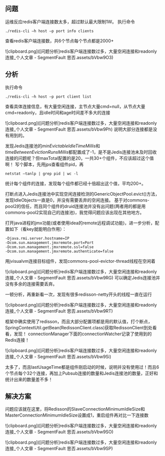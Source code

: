 ## 问题

运维反应redis客户端连接数太多，超过默认最大限制1W。
执行命令

```
./redis-cli –h host –p port info clients
```

查看redis客户端连接数，共6个节点每个节点都是2000+

![clipboard.png]([问题分析]redis客户端连接数过多，大量空闲连接和readonly连接_个人文章 - SegmentFault 思否.assets/bVbw9O3)

## 分析

执行命令

```
./redis-cli –h host –p port client list
```

查看具体连接信息，有大量空闲连接，主节点大量cmd=null，从节点大量cmd=readonly，且idle时间和age时间差不多大的连接

![clipboard.png]([问题分析]redis客户端连接数过多，大量空闲连接和readonly连接_个人文章 - SegmentFault 思否.assets/bVbw9Ph)
说明大部分连接都是没有用到的。

发现Jedis连接池的*minEvictableIdleTimeMillis*和*timeBetweenEvictionRunsMillis*都配置成了-1，是不是Jedis连接池未及时回收连接的问题呢？但maxTotal配置的是20，一共30+个组件，不应该超过这个值啊！
写个脚本，先用jps查看组件pid，再

```
netstat –tanlp | grep pid | wc -l
```

统计每个组件的连接，发现每个组件都已经十倍超出这个值，平均200+。

打断点进入Jedis连接池中实现空闲连接检测的GenericObjectPool.evict()方法，发现IdleObjects一直是0，并没有需要丢弃的空闲连接。
基于对commons-pool2的信任，而且同个组件的druid连接池并没有出问题(两者用的都是用commons-pool2实现自己的连接池)，我觉得问题应该出现在其他地方。

打开java进程的jmx功能(或者使用idea的remote远程调试功能)，进一步分析，配置如下（看key就能明白作用）：

```
-Djava.rmi.server.hostname=IP
-Dcom.sun.management.jmxremote.port=Port
-Dcom.sun.management.jmxremote.ssl=false 
-Dcom.sun.management.jmxremote.authenticate=false
```

用jvisualvm连接目标组件，发现commons-pool-evictor-thread线程在空闲着

![clipboard.png]([问题分析]redis客户端连接数过多，大量空闲连接和readonly连接_个人文章 - SegmentFault 思否.assets/bVbw9RG)
可以确定Jedis连接池并没有多余的连接需要丢弃。

一顿分析，再重新看一次，发现有很多redisson-netty开头的线程一直在运行

![clipboard.png]([问题分析]redis客户端连接数过多，大量空闲连接和readonly连接_个人文章 - SegmentFault 思否.assets/bVbw9RT)

框架中确实使用了redisson，而且大部分配置项都是用的默认值，打个断点，SpringContextUtil.getBean(RedissonClient.class)获取RedissonClient到处看看，发现！
connectionManager下面的connectionWatcher记录了使用到的Redis连接！

![clipboard.png]([问题分析]redis客户端连接数过多，大量空闲连接和readonly连接_个人文章 - SegmentFault 思否.assets/bVbw9Si)

太多了，而且lastUsageTime都是组件刚启动的时候，说明并没有使用过！而且6个节点每个32个连接，再加上Pubsub连接的数量和Jedis连接池的数量，正好和统计出来的数量差不多！

## 解决方案

问题应该就在这里，将Redisson的SlaveConnectionMinimumIdleSize和MasterConnectionMinimumIdleSize设置成1，重启组件再对比一下连接数

![clipboard.png]([问题分析]redis客户端连接数过多，大量空闲连接和readonly连接_个人文章 - SegmentFault 思否.assets/bVbw9SO)

![clipboard.png]([问题分析]redis客户端连接数过多，大量空闲连接和readonly连接_个人文章 - SegmentFault 思否.assets/bVbw9SP)
